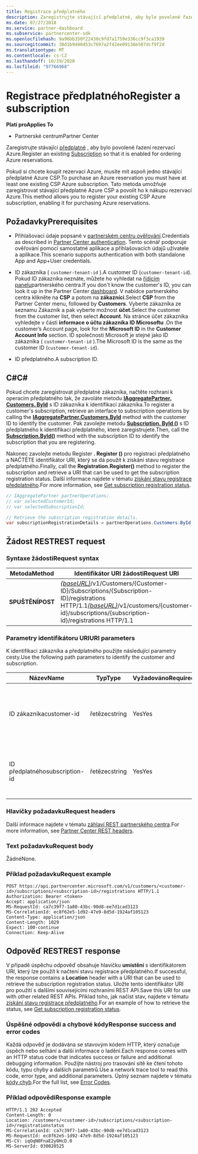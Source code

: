```yaml
---
title: Registrace předplatného
description: Zaregistrujte stávající předplatné, aby bylo povolené řazení rezervací Azure.
ms.date: 07/27/2018
ms.service: partner-dashboard
ms.subservice: partnercenter-sdk
ms.openlocfilehash: 9a96bb350f22430c9fd7a1759e336cc9f3ca1939
ms.sourcegitcommit: 30d1b9d48453c7697a2f42ee09138e507dcf9f2d
ms.translationtype: MT
ms.contentlocale: cs-CZ
ms.lasthandoff: 10/19/2020
ms.locfileid: "97766968"
---
```

# <a name="register-a-subscription"></a><span data-ttu-id="b04ce-103">Registrace předplatného</span><span class="sxs-lookup"><span data-stu-id="b04ce-103">Register a subscription</span></span>

<span data-ttu-id="b04ce-104">**Platí pro**</span><span class="sxs-lookup"><span data-stu-id="b04ce-104">**Applies To**</span></span>

- <span data-ttu-id="b04ce-105">Partnerské centrum</span><span class="sxs-lookup"><span data-stu-id="b04ce-105">Partner Center</span></span>

<span data-ttu-id="b04ce-106">Zaregistrujte stávající [předplatné](subscription-resources.md) , aby bylo povolené řazení rezervací Azure.</span><span class="sxs-lookup"><span data-stu-id="b04ce-106">Register an existing [Subscription](subscription-resources.md) so that it is enabled for ordering Azure reservations.</span></span>

<span data-ttu-id="b04ce-107">Pokud si chcete koupit rezervaci Azure, musíte mít aspoň jedno stávající předplatné Azure CSP.</span><span class="sxs-lookup"><span data-stu-id="b04ce-107">To purchase an Azure reservation you must have at least one existing CSP Azure subscription.</span></span> <span data-ttu-id="b04ce-108">Tato metoda umožňuje zaregistrovat stávající předplatné Azure CSP a povolit ho k nákupu rezervací Azure.</span><span class="sxs-lookup"><span data-stu-id="b04ce-108">This method allows you to register your existing CSP Azure subscription, enabling it for purchasing Azure reservations.</span></span>

## <a name="prerequisites"></a><span data-ttu-id="b04ce-109">Požadavky</span><span class="sxs-lookup"><span data-stu-id="b04ce-109">Prerequisites</span></span>

- <span data-ttu-id="b04ce-110">Přihlašovací údaje popsané v [partnerském centru ověřování](partner-center-authentication.md).</span><span class="sxs-lookup"><span data-stu-id="b04ce-110">Credentials as described in [Partner Center authentication](partner-center-authentication.md).</span></span> <span data-ttu-id="b04ce-111">Tento scénář podporuje ověřování pomocí samostatné aplikace a přihlašovacích údajů uživatele a aplikace.</span><span class="sxs-lookup"><span data-stu-id="b04ce-111">This scenario supports authentication with both standalone App and App+User credentials.</span></span>

- <span data-ttu-id="b04ce-112">ID zákazníka ( `customer-tenant-id` ).</span><span class="sxs-lookup"><span data-stu-id="b04ce-112">A customer ID (`customer-tenant-id`).</span></span> <span data-ttu-id="b04ce-113">Pokud ID zákazníka neznáte, můžete ho vyhledat na [řídicím panelu](https://partner.microsoft.com/dashboard)partnerského centra.</span><span class="sxs-lookup"><span data-stu-id="b04ce-113">If you don't know the customer's ID, you can look it up in the Partner Center [dashboard](https://partner.microsoft.com/dashboard).</span></span> <span data-ttu-id="b04ce-114">V nabídce partnerského centra klikněte na **CSP** a potom na **zákazníci**.</span><span class="sxs-lookup"><span data-stu-id="b04ce-114">Select **CSP** from the Partner Center menu, followed by **Customers**.</span></span> <span data-ttu-id="b04ce-115">Vyberte zákazníka ze seznamu Zákazník a pak vyberte možnost **účet**.</span><span class="sxs-lookup"><span data-stu-id="b04ce-115">Select the customer from the customer list, then select **Account**.</span></span> <span data-ttu-id="b04ce-116">Na stránce účet zákazníka vyhledejte v části **informace o účtu zákazníka** **ID Microsoftu** .</span><span class="sxs-lookup"><span data-stu-id="b04ce-116">On the customer’s Account page, look for the **Microsoft ID** in the **Customer Account Info** section.</span></span> <span data-ttu-id="b04ce-117">ID společnosti Microsoft je stejné jako ID zákazníka ( `customer-tenant-id` ).</span><span class="sxs-lookup"><span data-stu-id="b04ce-117">The Microsoft ID is the same as the customer ID  (`customer-tenant-id`).</span></span>

- <span data-ttu-id="b04ce-118">ID předplatného.</span><span class="sxs-lookup"><span data-stu-id="b04ce-118">A subscription ID.</span></span>

## <a name="c"></a><span data-ttu-id="b04ce-119">C\#</span><span class="sxs-lookup"><span data-stu-id="b04ce-119">C\#</span></span>

<span data-ttu-id="b04ce-120">Pokud chcete zaregistrovat předplatné zákazníka, načtěte rozhraní k operacím předplatného tak, že zavoláte metodu [**IAggregatePartner. Customers. ById**](/dotnet/api/microsoft.store.partnercenter.customers.icustomercollection.byid) s ID zákazníka k identifikaci zákazníka.</span><span class="sxs-lookup"><span data-stu-id="b04ce-120">To register a customer's subscription, retrieve an interface to subscription operations by calling the [**IAggregatePartner.Customers.ById**](/dotnet/api/microsoft.store.partnercenter.customers.icustomercollection.byid) method with the customer ID to identify the customer.</span></span> <span data-ttu-id="b04ce-121">Pak zavolejte metodu [**Subscription. ById ()**](/dotnet/api/microsoft.store.partnercenter.subscriptions.isubscriptioncollection.byid) s ID předplatného k identifikaci předplatného, které zaregistrujete.</span><span class="sxs-lookup"><span data-stu-id="b04ce-121">Then, call the [**Subscription.ById()**](/dotnet/api/microsoft.store.partnercenter.subscriptions.isubscriptioncollection.byid) method with the subscription ID to identify the subscription that you are registering.</span></span>

<span data-ttu-id="b04ce-122">Nakonec zavolejte metodu Register **. Register ()** pro registraci předplatného a NAČTĚTE identifikátor URI, který se dá použít k získání stavu registrace předplatného.</span><span class="sxs-lookup"><span data-stu-id="b04ce-122">Finally, call the **Registration.Register()** method to register the subscription and retrieve a URI that can be used to get the subscription registration status.</span></span> <span data-ttu-id="b04ce-123">Další informace najdete v tématu [získání stavu registrace předplatného](get-subscription-registration-status.md).</span><span class="sxs-lookup"><span data-stu-id="b04ce-123">For more information, see [Get subscription registration status](get-subscription-registration-status.md).</span></span>

``` csharp
// IAggregatePartner partnerOperations;
// var selectedCustomerId;
// var selectedSubscriptionId;

// Retrieve the subscription registration details.
var subscriptionRegistrationDetails = partnerOperations.Customers.ById(selectedCustomerId).Subscriptions.ById(selectedSubscriptionId).Registration.Register();
```

## <a name="rest-request"></a><span data-ttu-id="b04ce-124">Žádost REST</span><span class="sxs-lookup"><span data-stu-id="b04ce-124">REST request</span></span>

### <a name="request-syntax"></a><span data-ttu-id="b04ce-125">Syntaxe žádosti</span><span class="sxs-lookup"><span data-stu-id="b04ce-125">Request syntax</span></span>

| <span data-ttu-id="b04ce-126">Metoda</span><span class="sxs-lookup"><span data-stu-id="b04ce-126">Method</span></span>    | <span data-ttu-id="b04ce-127">Identifikátor URI žádosti</span><span class="sxs-lookup"><span data-stu-id="b04ce-127">Request URI</span></span>                                                                                                                        |
|-----------|------------------------------------------------------------------------------------------------------------------------------------|
| <span data-ttu-id="b04ce-128">**SPUŠTĚNÍ**</span><span class="sxs-lookup"><span data-stu-id="b04ce-128">**POST**</span></span>  | <span data-ttu-id="b04ce-129">[*{baseURL}*](partner-center-rest-urls.md)/v1/Customers/{Customer-ID}/Subscriptions/{Subscription-ID}/registrations HTTP/1.1</span><span class="sxs-lookup"><span data-stu-id="b04ce-129">[*{baseURL}*](partner-center-rest-urls.md)/v1/customers/{customer-id}/subscriptions/{subscription-id}/registrations HTTP/1.1</span></span> |

### <a name="uri-parameters"></a><span data-ttu-id="b04ce-130">Parametry identifikátoru URI</span><span class="sxs-lookup"><span data-stu-id="b04ce-130">URI parameters</span></span>

<span data-ttu-id="b04ce-131">K identifikaci zákazníka a předplatného použijte následující parametry cesty.</span><span class="sxs-lookup"><span data-stu-id="b04ce-131">Use the following path parameters to identify the customer and subscription.</span></span>

| <span data-ttu-id="b04ce-132">Název</span><span class="sxs-lookup"><span data-stu-id="b04ce-132">Name</span></span>                    | <span data-ttu-id="b04ce-133">Typ</span><span class="sxs-lookup"><span data-stu-id="b04ce-133">Type</span></span>       | <span data-ttu-id="b04ce-134">Vyžadováno</span><span class="sxs-lookup"><span data-stu-id="b04ce-134">Required</span></span> | <span data-ttu-id="b04ce-135">Popis</span><span class="sxs-lookup"><span data-stu-id="b04ce-135">Description</span></span>                                                   |
|-------------------------|------------|----------|---------------------------------------------------------------|
| <span data-ttu-id="b04ce-136">ID zákazníka</span><span class="sxs-lookup"><span data-stu-id="b04ce-136">customer-id</span></span>             | <span data-ttu-id="b04ce-137">řetězec</span><span class="sxs-lookup"><span data-stu-id="b04ce-137">string</span></span>     | <span data-ttu-id="b04ce-138">Yes</span><span class="sxs-lookup"><span data-stu-id="b04ce-138">Yes</span></span>      | <span data-ttu-id="b04ce-139">Řetězec ve formátu GUID, který identifikuje zákazníka.</span><span class="sxs-lookup"><span data-stu-id="b04ce-139">A GUID formatted string that identifies the customer.</span></span>         |
| <span data-ttu-id="b04ce-140">ID předplatného</span><span class="sxs-lookup"><span data-stu-id="b04ce-140">subscription-id</span></span>         | <span data-ttu-id="b04ce-141">řetězec</span><span class="sxs-lookup"><span data-stu-id="b04ce-141">string</span></span>     | <span data-ttu-id="b04ce-142">Yes</span><span class="sxs-lookup"><span data-stu-id="b04ce-142">Yes</span></span>      | <span data-ttu-id="b04ce-143">Řetězec ve formátu GUID, který identifikuje odběr.</span><span class="sxs-lookup"><span data-stu-id="b04ce-143">A GUID formatted string that identifies the subscription.</span></span>     |

### <a name="request-headers"></a><span data-ttu-id="b04ce-144">Hlavičky požadavku</span><span class="sxs-lookup"><span data-stu-id="b04ce-144">Request headers</span></span>

<span data-ttu-id="b04ce-145">Další informace najdete v tématu [záhlaví REST partnerského centra](headers.md).</span><span class="sxs-lookup"><span data-stu-id="b04ce-145">For more information, see [Partner Center REST headers](headers.md).</span></span>

### <a name="request-body"></a><span data-ttu-id="b04ce-146">Text požadavku</span><span class="sxs-lookup"><span data-stu-id="b04ce-146">Request body</span></span>

<span data-ttu-id="b04ce-147">Žádné</span><span class="sxs-lookup"><span data-stu-id="b04ce-147">None.</span></span>

### <a name="request-example"></a><span data-ttu-id="b04ce-148">Příklad požadavku</span><span class="sxs-lookup"><span data-stu-id="b04ce-148">Request example</span></span>

```http
POST https://api.partnercenter.microsoft.com/v1/customers/<customer-id>/subscriptions/<subscription-id>/registrations HTTP/1.1
Authorization: Bearer <token>
Accept: application/json
MS-RequestId: ca7c39f7-1a80-43bc-90d8-ee7d1cad3123
MS-CorrelationId: ec8f62e5-1d92-47e9-8d5d-1924af105123
Content-Type: application/json
Content-Length: 1029
Expect: 100-continue
Connection: Keep-Alive
```

## <a name="rest-response"></a><span data-ttu-id="b04ce-149">Odpověď REST</span><span class="sxs-lookup"><span data-stu-id="b04ce-149">REST response</span></span>

<span data-ttu-id="b04ce-150">V případě úspěchu odpověď obsahuje hlavičku **umístění** s identifikátorem URI, který lze použít k načtení stavu registrace předplatného.</span><span class="sxs-lookup"><span data-stu-id="b04ce-150">If successful, the response contains a **Location** header with a URI that can be used to retrieve the subscription registration status.</span></span> <span data-ttu-id="b04ce-151">Uložte tento identifikátor URI pro použití s dalšími souvisejícími rozhraními REST API.</span><span class="sxs-lookup"><span data-stu-id="b04ce-151">Save this URI for use with other related REST APIs.</span></span> <span data-ttu-id="b04ce-152">Příklad toho, jak načíst stav, najdete v tématu [získání stavu registrace předplatného](get-subscription-registration-status.md).</span><span class="sxs-lookup"><span data-stu-id="b04ce-152">For an example of how to retrieve the status, see [Get subscription registration status](get-subscription-registration-status.md).</span></span>

### <a name="response-success-and-error-codes"></a><span data-ttu-id="b04ce-153">Úspěšné odpovědi a chybové kódy</span><span class="sxs-lookup"><span data-stu-id="b04ce-153">Response success and error codes</span></span>

<span data-ttu-id="b04ce-154">Každá odpověď je dodávána se stavovým kódem HTTP, který označuje úspěch nebo selhání a další informace o ladění.</span><span class="sxs-lookup"><span data-stu-id="b04ce-154">Each response comes with an HTTP status code that indicates success or failure and additional debugging information.</span></span> <span data-ttu-id="b04ce-155">Použijte nástroj pro trasování sítě ke čtení tohoto kódu, typu chyby a dalších parametrů.</span><span class="sxs-lookup"><span data-stu-id="b04ce-155">Use a network trace tool to read this code, error type, and additional parameters.</span></span> <span data-ttu-id="b04ce-156">Úplný seznam najdete v tématu [kódy chyb](error-codes.md).</span><span class="sxs-lookup"><span data-stu-id="b04ce-156">For the full list, see [Error Codes](error-codes.md).</span></span>

### <a name="response-example"></a><span data-ttu-id="b04ce-157">Příklad odpovědi</span><span class="sxs-lookup"><span data-stu-id="b04ce-157">Response example</span></span>

```http
HTTP/1.1 202 Accepted
Content-Length: 0
Location: /customers/<customer-id>/subscriptions/<subscription-id>/registrationstatus
MS-CorrelationId: ca7c39f7-1a80-43bc-90d8-ee7d1cad3123
MS-RequestId: ec8f62e5-1d92-47e9-8d5d-1924af105123
MS-CV: iqOqN0FnaE2y0HcD.0
MS-ServerId: 030020525
```
